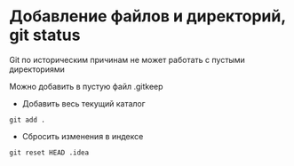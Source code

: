 # Добавление файлов и директорий, git status

Git  по историческим причинам не может работать с пустыми директориями

Можно добавить в пустую файл .gitkeep

- Добавить весь текущий каталог

```
git add .
```

- Сбросить изменения в индексе

```
git reset HEAD .idea
```